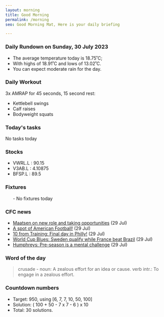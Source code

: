 ```yaml
---
layout: morning
title: Good Morning
permalink: /morning
seo: Good Morning Mat, Here is your daily briefing

---
```


<!-- weather_marker starts -->
### Daily Rundown on Sunday, 30 July 2023

- The average temperature today is 18.75˚C;
- With highs of 18.91˚C and lows of 13.02˚C.
- You can expect moderate rain for the day.

<!-- weather_marker ends -->

### Daily Workout
<!-- workout_marker starts -->
3x AMRAP for 45 seconds, 15 second rest:

- Kettlebell swings
- Calf raises
- Bodyweight squats

<!-- workout_marker ends -->

### Today's tasks
<!-- task_marker starts -->
No tasks today
<!-- task_marker ends -->

### Stocks

<!-- stocks_marker starts -->

- VWRL.L : 90.15
- V3AB.L : 4.10875
- BFSP.L : 89.5

<!-- stocks_marker ends -->

### Fixtures

<!-- sports_marker starts -->

<ul>
- No fixtures today</ul>

<!-- sports_marker ends -->

### CFC news

<!-- cfc_marker starts -->
- [Maatsen on new role and taking opportunities](https://chelseafc.com/en/news/article/maatsen-on-new-role-and-taking-opportunities) (29 Jul)
- [A spot of American Football!](https://chelseafc.com/en/video/a-spot-of-american-football) (29 Jul)
- [10 from Training: Final day in Philly!](https://chelseafc.com/en/news/article/10-from-training-final-day-in-philly) (29 Jul)
- [World Cup Blues: Sweden qualify while France beat Brazil](https://chelseafc.com/en/news/article/world-cup-blues-sweden-qualify-while-france-beat-brazil) (29 Jul)
- [Humphreys: Pre-season is a mental challenge](https://chelseafc.com/en/news/article/humphreys-pre-season-is-a-mental-challenge) (29 Jul)

<!-- cfc_marker ends -->

### Word of the day
<!-- word_marker starts -->

 > crusade - noun: A zealous effort for an idea or cause. verb intr.: To engage in a zealous effort.

<!-- word_marker ends -->

### Countdown numbers
<!-- game_marker starts -->

- Target: 950, using [6, 7, 7, 10, 50, 100]
- Solution: ( 100 + 50 - 7 x 7 - 6 ) x 10
- Total: 30 solutions.

<!-- game_marker ends -->
